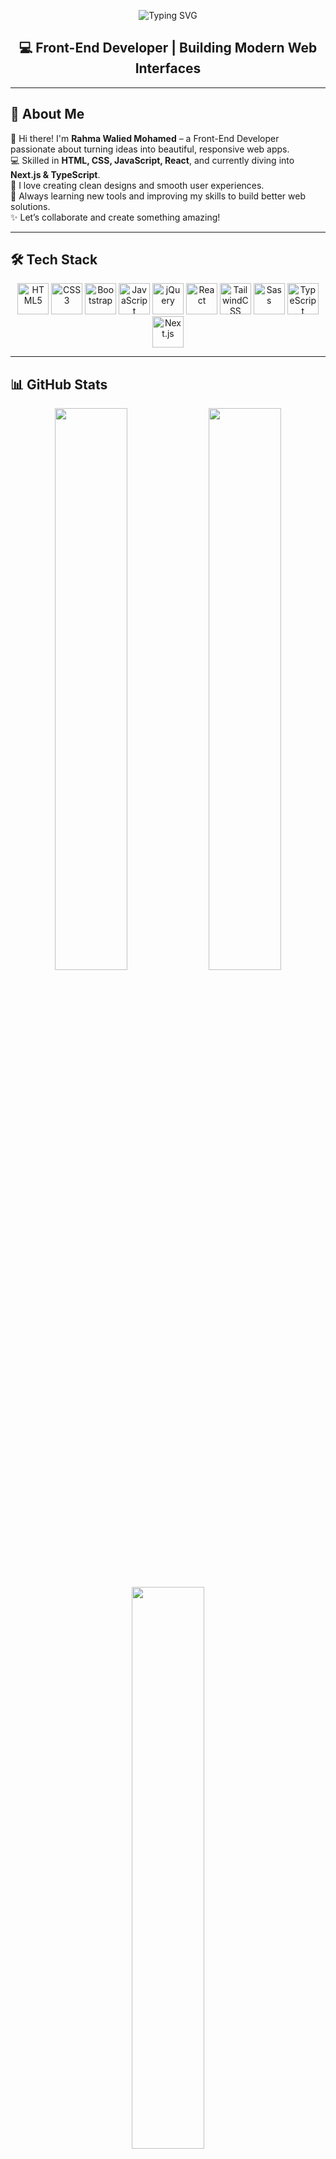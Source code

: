 

<!-- Typing Effect -->
<p align="center" color="pink">
  <img src="https://readme-typing-svg.herokuapp.com?font=Fira+Code&weight=500&size=24&pause=1000&color=E75480&center=true&vCenter=true&width=600&lines=Hi+There!+I'm+Rahma+Walied+Mohamed;Front-End+Developer;React+%7C+Next.js+%7C+TypeScript+%7C+Sass" alt="Typing SVG" />
</p>

<h2 align="center">💻 Front-End Developer | Building Modern Web Interfaces</h2>

---

## 🚀 About Me  
👋 Hi there! I'm **Rahma Walied Mohamed** – a Front-End Developer passionate about turning ideas into beautiful, responsive web apps.  
💻 Skilled in **HTML, CSS, JavaScript, React**, and currently diving into **Next.js & TypeScript**.  
🎨 I love creating clean designs and smooth user experiences.  
🚀 Always learning new tools and improving my skills to build better web solutions.  
✨ Let’s collaborate and create something amazing!  

---

## 🛠️ Tech Stack  
<p align="center">
<!-- HTML -->
<img src="https://cdn.jsdelivr.net/gh/devicons/devicon/icons/html5/html5-original.svg" width="50px" alt="HTML5"/>
<!-- CSS -->
<img src="https://cdn.jsdelivr.net/gh/devicons/devicon/icons/css3/css3-original.svg" width="50px" alt="CSS3"/>
<!-- Bootstrap -->
<img src="https://cdn.jsdelivr.net/gh/devicons/devicon/icons/bootstrap/bootstrap-original.svg" width="50px" alt="Bootstrap"/>
<!-- JavaScript -->
<img src="https://cdn.jsdelivr.net/gh/devicons/devicon/icons/javascript/javascript-original.svg" width="50px" alt="JavaScript"/>
<!-- jQuery -->
<img src="https://cdn.jsdelivr.net/gh/devicons/devicon/icons/jquery/jquery-original.svg" width="50px" alt="jQuery"/>
<!-- React -->
<img src="https://cdn.jsdelivr.net/gh/devicons/devicon/icons/react/react-original.svg" width="50px" alt="React"/>
<!-- Tailwind -->
<img src="https://raw.githubusercontent.com/tailwindlabs/tailwindcss/master/.github/logo-light.svg" width="50px" alt="TailwindCSS"/>
<!-- Sass -->
<img src="https://cdn.jsdelivr.net/gh/devicons/devicon/icons/sass/sass-original.svg" width="50px" alt="Sass"/>
<!-- TypeScript -->
<img src="https://cdn.jsdelivr.net/gh/devicons/devicon/icons/typescript/typescript-original.svg" width="50px" alt="TypeScript"/>
<!-- Next.js -->
<img src="https://cdn.jsdelivr.net/gh/devicons/devicon/icons/nextjs/nextjs-original.svg" width="50px" alt="Next.js"/>
</p>

---

## 📊 GitHub Stats  
<p align="center">
  <img src="https://github-readme-stats.vercel.app/api?username=RahmaWalied&show_icons=true&theme=radical" width="48%"/>
  <img src="https://streak-stats.demolab.com?user=RahmaWalied&theme=radical&hide_border=true" width="48%"/>
</p>
<p align="center">
  <img src="https://github-readme-stats.vercel.app/api/top-langs/?username=RahmaWalied&layout=compact&theme=radical" width="48%"/>
</p>

---


## 🌐 Connect with Me  
<p align="center">
<a href="https://linkedin.com/in/rahma-walied-4a79b0360"><img src="https://img.shields.io/badge/-LinkedIn-blue?style=for-the-badge&logo=Linkedin&logoColor=white" /></a>
<a href="mailto:rwalied235@gmail.com"><img src="https://img.shields.io/badge/-Email-red?style=for-the-badge&logo=gmail&logoColor=white" /></a>
<a href="https://drive.google.com/drive/folders/1ZZzEg1ygx8-2BzZZuv52-f-o9DYvD91A"><img src="https://img.shields.io/badge/-My%20CV-green?style=for-the-badge&logo=googledrive&logoColor=white" /></a>
</p>
